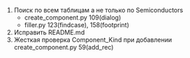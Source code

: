 1. Поиск по всем таблицам а не только по Semiconductors
    * create_component.py 109(dialog)
    * filler.py 123(findcase), 158(footprint)
2. Исправить README.md
3. Жесткая проверка Component_Kind при добавлении create_component.py 59(add_rec)